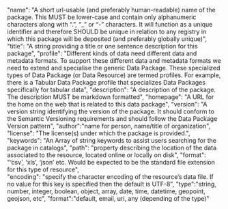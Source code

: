   "name": "A short url-usable (and preferably human-readable) name of the package. This MUST be lower-case and contain only alphanumeric characters along with “.”, “_” or “-” characters. It will function as a unique identifier and therefore SHOULD be unique in relation to any registry in which this package will be deposited (and preferably globally unique)",
  "title": "A string providing a title or one sentence description for this package",
  "profile": "Different kinds of data need different data and metadata formats. To support these different data and metadata formats we need to extend and specialise the generic Data Package. These specialized types of Data Package (or Data Resource) are termed profiles. For example, there is a Tabular Data Package profile that specializes Data Packages specifically for tabular data",
  "description": "A description of the package. The description MUST be markdown formatted",
  "homepage": "A URL for the home on the web that is related to this data package",
  "version": "A version string identifying the version of the package. It should conform to the Semantic Versioning requirements and should follow the Data Package Version pattern",
  "author":"name for person, name/title of organization",
  "license": "The license(s) under which the package is provided.",
  "keywords": "An Array of string keywords to assist users searching for the package in catalogs",
  "path": "property describing the location of the data associated to the resource, located online or locally on disk",
  "format": "‘csv’, ‘xls’, ‘json’ etc. Would be expected to be the standard file extension for this type of resource",  
  "encoding": "specify the character encoding of the resource’s data file. If no value for this key is specified then the default is UTF-8",
  "type":"string, number, integer, boolean, object, array, date, time, datetime, geopoint, geojson, etc",
  "format":"default, email, uri, any (depending of the type)"

